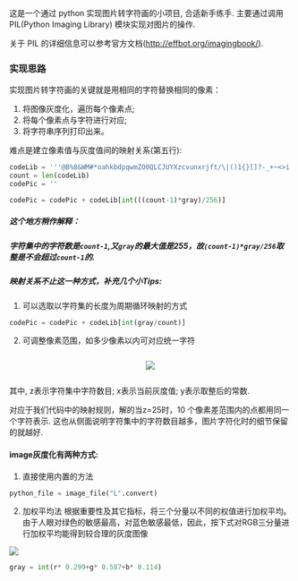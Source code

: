 这是一个通过 python 实现图片转字符画的小项目, 合适新手练手. 主要通过调用 PIL(Python Imaging Library) 模块实现对图片的操作. 

关于 PIL 的详细信息可以参考官方文档(http://effbot.org/imagingbook/).

### 实现思路

实现图片转字符画的关键就是用相同的字符替换相同的像素：
1. 将图像灰度化，遍历每个像素点;
3. 将每个像素点与字符进行对应;
2. 将字符串序列打印出来。

难点是建立像素值与灰度值间的映射关系(第五行):

```python
codeLib = '''@B%8&WM#*oahkbdpqwmZO0QLCJUYXzcvunxrjft/\|()1{}[]?-_+~<>i!lI;:,"^`'. '''#生成字符画所需的字符集
count = len(codeLib)
codePic = ''

codePic = codePic + codeLib[int(((count-1)*gray)/256)]
```
##### 这个地方稍作解释：

##### 字符集中的字符数是`count-1`,又`gray`的最大值是255，故`(count-1)*gray/256`取整是不会超过`count-1`的.

##### 映射关系不止这一种方式，补充几个小Tips:
1. 可以选取以字符集的长度为周期循环映射的方式

```python
codePic = codePic + codeLib[int(gray/count)]
```

2. 可调整像素范围，如多少像素以内可对应统一字符

<div class="output_wrapper" id="output_wrapper_id" style="font-size: 16px; color: rgb(86, 86, 86); line-height: 1.6; word-spacing: 0px; letter-spacing: 0px; font-family: 'Helvetica Neue', Helvetica, 'Hiragino Sans GB', 'Microsoft YaHei', Arial, sans-serif;"><p style="font-size: inherit; color: inherit; line-height: inherit; padding: 0px; margin: 1.5em 0px;"><span class="katex-display" style="display: block; text-align: center; color: inherit; line-height: inherit; margin: 0px; padding: 0px; font-size: 1.22em;"><span class="katex" style="font: 1.21em/1.2 KaTeX_Main, 'Times New Roman', serif; text-indent: 0px; text-rendering: auto; font-size: inherit; color: inherit; line-height: inherit; margin: 0px; white-space: nowrap; display: inline-block; text-align: center; padding: 3px;"><img src="http://po4tl1gtx.bkt.clouddn.com/FgHbXIQs5m5LU-5xlWeg6I_G8gUk" style="font-size: inherit; color: inherit; line-height: inherit; padding: 0px; margin: 0px auto; max-width: 100%; display: inline-block; vertical-align: middle;"></span></span></p></div>

其中, z表示字符集中字符数目; x表示当前灰度值; y表示取整后的常数. 

对应于我们代码中的映射规则，解的当z=25时，10 个像素差范围内的点都用同一个字符表示. 这也从侧面说明字符集中的字符数目越多，图片字符化时的细节保留的就越好.


#### image灰度化有两种方式:
1. 直接使用内置的方法

```python
python_file = image_file("L".convert)
```

2. 加权平均法
根据重要性及其它指标，将三个分量以不同的权值进行加权平均。
由于人眼对绿色的敏感最高，对蓝色敏感最低，因此，按下式对RGB三分量进行加权平均能得到较合理的灰度图像

![](http://po4tl1gtx.bkt.clouddn.com/FlORf9bfqvbZ-_62T7rPGPRue2jE)

```python
gray = int(r* 0.299+g* 0.587+b* 0.114)
```
